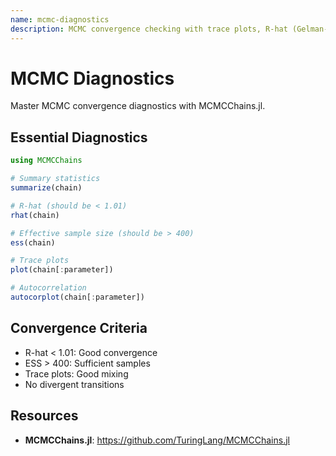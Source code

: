 ```yaml
---
name: mcmc-diagnostics
description: MCMC convergence checking with trace plots, R-hat (Gelman-Rubin), effective sample size, divergence checking, and mixing analysis. Essential for validating MCMC results.
---
```


# MCMC Diagnostics

Master MCMC convergence diagnostics with MCMCChains.jl.

## Essential Diagnostics
```julia
using MCMCChains

# Summary statistics
summarize(chain)

# R-hat (should be < 1.01)
rhat(chain)

# Effective sample size (should be > 400)
ess(chain)

# Trace plots
plot(chain[:parameter])

# Autocorrelation
autocorplot(chain[:parameter])
```

## Convergence Criteria
- R-hat < 1.01: Good convergence
- ESS > 400: Sufficient samples
- Trace plots: Good mixing
- No divergent transitions

## Resources
- **MCMCChains.jl**: https://github.com/TuringLang/MCMCChains.jl
